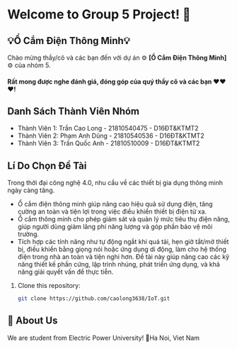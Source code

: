 # Welcome to Group 5 Project! 👋
## 💡Ổ Cắm Điện Thông Minh💡

Chào mừng thầy/cô và các bạn đến với dự án ⚙ **[Ổ Cắm Điện Thông Minh]** ⚙ của nhóm 5.
#### Rất mong được nghe đánh giá, đóng góp của quý thầy cô và các bạn ❤❤❤!
## Danh Sách Thành Viên Nhóm
- Thành Viên 1: Trần Cao Long - 21810540475 - D16ĐT&KTMT2
- Thành Viên 2: Phạm Anh Dũng - 21810540536 - D16ĐT&KTMT2
- Thành Viên 3: Trần Quốc Anh - 21810510009 - D16ĐT&KTMT2
## Lí Do Chọn Đề Tài
Trong thời đại công nghệ 4.0, nhu cầu về các thiết bị gia dụng thông minh ngày càng tăng.
- Ổ cắm điện thông minh giúp nâng cao hiệu quả sử dụng điện, tăng cường an toàn và tiện lợi trong việc điều khiển thiết bị điện từ xa.
- Ổ cắm thông minh cho phép giám sát và quản lý mức tiêu thụ điện năng, giúp người dùng giảm lãng phí năng lượng và góp phần bảo vệ môi trường.
- Tích hợp các tính năng như tự động ngắt khi quá tải, hẹn giờ tắt/mở thiết bị, điều khiển bằng giọng nói hoặc ứng dụng di động, làm cho hệ thống điện trong nhà an toàn và tiện nghi hơn.
Đề tài này giúp nâng cao các kỹ năng thiết kế phần cứng, lập trình nhúng, phát triển ứng dụng, và khả năng giải quyết vấn đề thực tiễn.
1. Clone this repository:
   ```bash
   git clone https://github.com/caolong3638/IoT.git

## 🚀 About Us
We are student from Electric Power University!
📍Ha Noi, Viet Nam

